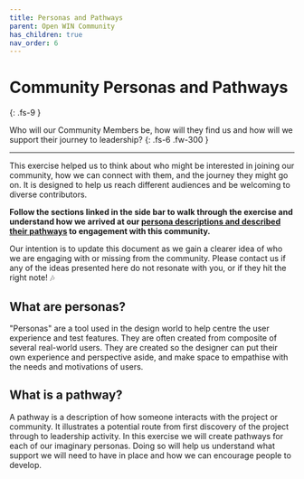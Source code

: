 ```yaml
---
title: Personas and Pathways
parent: Open WIN Community
has_children: true
nav_order: 6
---
```


# Community Personas and Pathways
{: .fs-9 }

Who will our Community Members be, how will they find us and how will we support their journey to leadership?
{: .fs-6 .fw-300 }

---

This exercise helped us to think about who might be interested in joining our community, how we can connect with them, and the journey they might go on. It is designed to help us reach different audiences and be welcoming to diverse contributors.

**Follow the sections linked in the side bar to walk through the exercise and understand how we arrived at our [persona descriptions and described their pathways](personas-and-pathways-descriptions.md) to engagement with this community.**

Our intention is to update this document as we gain a clearer idea of who we are engaging with or missing from the community. Please contact us if any of the ideas presented here do not resonate with you, or if they hit the right note! 🎶

## What are personas?
"Personas" are a tool used in the design world to help centre the user experience and test features. They are often created from composite of several real-world users. They are created so the designer can put their own experience and perspective aside, and make space to empathise with the needs and motivations of users.

## What is a pathway?
A pathway is a description of how someone interacts with the project or community. It illustrates a potential route from first discovery of the project through to leadership activity. In this exercise we will create pathways for each of our imaginary personas. Doing so will help us understand what support we will need to have in place and how we can encourage people to develop.

